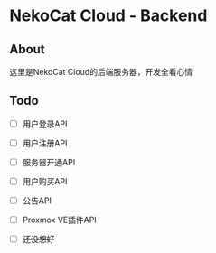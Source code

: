 # NekoCat Cloud - Backend

## About
这里是NekoCat Cloud的后端服务器，开发全看心情

## Todo

- [ ] 用户登录API

- [ ] 用户注册API

- [ ] 服务器开通API

- [ ] 用户购买API

- [ ] 公告API

- [ ] Proxmox VE插件API

- [ ] ~~还没想好~~

